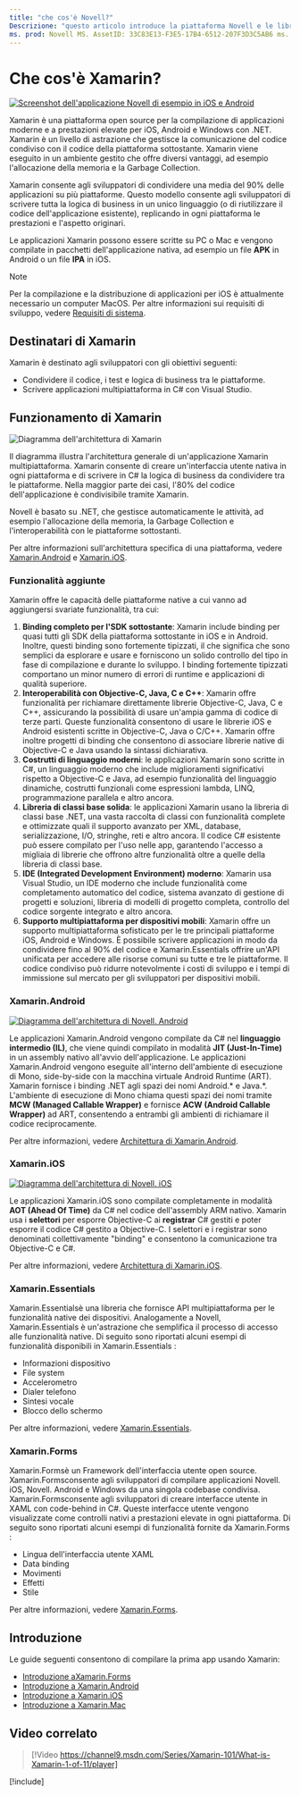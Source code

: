 ```yaml
---
title: "che cos'è Novell?"
Descrizione: "questo articolo introduce la piattaforma Novell e le librerie correlate".
ms. prod: Novell MS. AssetID: 33C83E13-F3E5-17B4-6512-207F3D3C5AB6 ms. Custom: autore del video: profexorgeek ms. Author: jusjohns ms. Date: 05/28/2020 no-loc: [ Xamarin.Forms , Xamarin.Essentials ]
---
```


# <a name="what-is-xamarin"></a>Che cos'è Xamarin?

[![Screenshot dell'applicazione Novell di esempio in iOS e Android](what-is-xamarin-images/xamarin-app-cropped.png)](what-is-xamarin-images/xamarin-app.png#lightbox)

Xamarin è una piattaforma open source per la compilazione di applicazioni moderne e a prestazioni elevate per iOS, Android e Windows con .NET. Xamarin è un livello di astrazione che gestisce la comunicazione del codice condiviso con il codice della piattaforma sottostante. Xamarin viene eseguito in un ambiente gestito che offre diversi vantaggi, ad esempio l'allocazione della memoria e la Garbage Collection.

Xamarin consente agli sviluppatori di condividere una media del 90% delle applicazioni su più piattaforme. Questo modello consente agli sviluppatori di scrivere tutta la logica di business in un unico linguaggio (o di riutilizzare il codice dell'applicazione esistente), replicando in ogni piattaforma le prestazioni e l'aspetto originari.

Le applicazioni Xamarin possono essere scritte su PC o Mac e vengono compilate in pacchetti dell'applicazione nativa, ad esempio un file **APK** in Android o un file **IPA** in iOS.

> [!NOTE]
> Per la compilazione e la distribuzione di applicazioni per iOS è attualmente necessario un computer MacOS. Per altre informazioni sui requisiti di sviluppo, vedere [Requisiti di sistema](~/cross-platform/get-started/requirements.md#macos-requirements).

## <a name="who-xamarin-is-for"></a>Destinatari di Xamarin

Xamarin è destinato agli sviluppatori con gli obiettivi seguenti:

- Condividere il codice, i test e logica di business tra le piattaforme.
- Scrivere applicazioni multipiattaforma in C# con Visual Studio.

## <a name="how-xamarin-works"></a>Funzionamento di Xamarin

![Diagramma dell'architettura di Xamarin](what-is-xamarin-images/xamarin-architecture.png)

Il diagramma illustra l'architettura generale di un'applicazione Xamarin multipiattaforma. Xamarin consente di creare un'interfaccia utente nativa in ogni piattaforma e di scrivere in C# la logica di business da condividere tra le piattaforme. Nella maggior parte dei casi, l'80% del codice dell'applicazione è condivisibile tramite Xamarin.

Novell è basato su .NET, che gestisce automaticamente le attività, ad esempio l'allocazione della memoria, la Garbage Collection e l'interoperabilità con le piattaforme sottostanti.

Per altre informazioni sull'architettura specifica di una piattaforma, vedere [Xamarin.Android](#xamarinandroid) e [Xamarin.iOS](#xamarinios).

### <a name="added-features"></a>Funzionalità aggiunte

Xamarin offre le capacità delle piattaforme native a cui vanno ad aggiungersi svariate funzionalità, tra cui:

1. **Binding completo per l'SDK sottostante**: Xamarin include binding per quasi tutti gli SDK della piattaforma sottostante in iOS e in Android. Inoltre, questi binding sono fortemente tipizzati, il che significa che sono semplici da esplorare e usare e forniscono un solido controllo del tipo in fase di compilazione e durante lo sviluppo. I binding fortemente tipizzati comportano un minor numero di errori di runtime e applicazioni di qualità superiore.
1. **Interoperabilità con Objective-C, Java, C e C++**: Xamarin offre funzionalità per richiamare direttamente librerie Objective-C, Java, C e C++, assicurando la possibilità di usare un'ampia gamma di codice di terze parti. Queste funzionalità consentono di usare le librerie iOS e Android esistenti scritte in Objective-C, Java o C/C++. Xamarin offre inoltre progetti di binding che consentono di associare librerie native di Objective-C e Java usando la sintassi dichiarativa.
1. **Costrutti di linguaggio moderni**: le applicazioni Xamarin sono scritte in C#, un linguaggio moderno che include miglioramenti significativi rispetto a Objective-C e Java, ad esempio funzionalità del linguaggio dinamiche, costrutti funzionali come espressioni lambda, LINQ, programmazione parallela e altro ancora.
1. **Libreria di classi base solida**: le applicazioni Xamarin usano la libreria di classi base .NET, una vasta raccolta di classi con funzionalità complete e ottimizzate quali il supporto avanzato per XML, database, serializzazione, I/O, stringhe, reti e altro ancora. Il codice C# esistente può essere compilato per l'uso nelle app, garantendo l'accesso a migliaia di librerie che offrono altre funzionalità oltre a quelle della libreria di classi base.
1. **IDE (Integrated Development Environment) moderno**: Xamarin usa Visual Studio, un IDE moderno che include funzionalità come completamento automatico del codice, sistema avanzato di gestione di progetti e soluzioni, libreria di modelli di progetto completa, controllo del codice sorgente integrato e altro ancora.
1. **Supporto multipiattaforma per dispositivi mobili**: Xamarin offre un supporto multipiattaforma sofisticato per le tre principali piattaforme iOS, Android e Windows. È possibile scrivere applicazioni in modo da condividere fino al 90% del codice e Xamarin.Essentials offrire un'API unificata per accedere alle risorse comuni su tutte e tre le piattaforme. Il codice condiviso può ridurre notevolmente i costi di sviluppo e i tempi di immissione sul mercato per gli sviluppatori per dispositivi mobili.

### <a name="xamarinandroid"></a>Xamarin.Android

[![Diagramma dell'architettura di Novell. Android](what-is-xamarin-images/android-architecture-cropped.png)](what-is-xamarin-images/android-architecture.png#lightbox)

Le applicazioni Xamarin.Android vengono compilate da C# nel **linguaggio intermedio (IL)**, che viene quindi compilato in modalità **JIT (Just-In-Time)** in un assembly nativo all'avvio dell'applicazione. Le applicazioni Xamarin.Android vengono eseguite all'interno dell'ambiente di esecuzione di Mono, side-by-side con la macchina virtuale Android Runtime (ART). Xamarin fornisce i binding .NET agli spazi dei nomi Android.* e Java.*. L'ambiente di esecuzione di Mono chiama questi spazi dei nomi tramite **MCW (Managed Callable Wrapper)** e fornisce **ACW (Android Callable Wrapper)** ad ART, consentendo a entrambi gli ambienti di richiamare il codice reciprocamente.

Per altre informazioni, vedere [Architettura di Xamarin.Android](~/android/internals/architecture.md).

### <a name="xamarinios"></a>Xamarin.iOS

[![Diagramma dell'architettura di Novell. iOS](what-is-xamarin-images/ios-architecture-cropped.png)](what-is-xamarin-images/ios-architecture.png#lightbox)

Le applicazioni Xamarin.iOS sono compilate completamente in modalità **AOT (Ahead Of Time)** da C# nel codice dell'assembly ARM nativo. Xamarin usa i **selettori** per esporre Objective-C ai **registrar** C# gestiti e poter esporre il codice C# gestito a Objective-C. I selettori e i registrar sono denominati collettivamente "binding" e consentono la comunicazione tra Objective-C e C#.

Per altre informazioni, vedere [Architettura di Xamarin.iOS](~/ios/internals/architecture.md).

### Xamarin.Essentials

Xamarin.Essentialsè una libreria che fornisce API multipiattaforma per le funzionalità native dei dispositivi. Analogamente a Novell, Xamarin.Essentials è un'astrazione che semplifica il processo di accesso alle funzionalità native. Di seguito sono riportati alcuni esempi di funzionalità disponibili in Xamarin.Essentials :

- Informazioni dispositivo
- File system
- Accelerometro
- Dialer telefono
- Sintesi vocale
- Blocco dello schermo

Per altre informazioni, vedere [Xamarin.Essentials](~/essentials/index.md).

### Xamarin.Forms

Xamarin.Formsè un Framework dell'interfaccia utente open source. Xamarin.Formsconsente agli sviluppatori di compilare applicazioni Novell. iOS, Novell. Android e Windows da una singola codebase condivisa. Xamarin.Formsconsente agli sviluppatori di creare interfacce utente in XAML con code-behind in C#. Queste interfacce utente vengono visualizzate come controlli nativi a prestazioni elevate in ogni piattaforma. Di seguito sono riportati alcuni esempi di funzionalità fornite da Xamarin.Forms :

- Lingua dell'interfaccia utente XAML
- Data binding
- Movimenti
- Effetti
- Stile

Per altre informazioni, vedere [Xamarin.Forms](~/xamarin-forms/index.yml).

## <a name="get-started"></a>Introduzione

Le guide seguenti consentono di compilare la prima app usando Xamarin:

- [Introduzione aXamarin.Forms](~/xamarin-forms/index.yml)
- [Introduzione a Xamarin.Android](~/android/index.yml)
- [Introduzione a Xamarin.iOS](~/ios/index.yml)
- [Introduzione a Xamarin.Mac](~/mac/index.yml)

## <a name="related-video"></a>Video correlato

> [!Video https://channel9.msdn.com/Series/Xamarin-101/What-is-Xamarin-1-of-11/player]

[!include[](~/essentials/includes/xamarin-show-essentials.md)]
